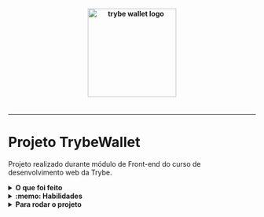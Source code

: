 <h4 align="center">
  <img width="180px" alt="trybe wallet logo" src="https://i.imgur.com/Zrx8New.png" />
  <br /><br />
</h4>

<hr />

# Projeto TrybeWallet
Projeto realizado durante módulo de Front-end do curso de desenvolvimento web da Trybe.

<details>
  <summary><strong>O que foi feito</strong></summary></br>

  Neste projeto desenvolvi web-app de carteira de controle de gastos com conversor de moedas utilizando `Redux` para gerenciar os estado global do app e evitar o `prop drilling`.
  
  Ao utilizar essa aplicação um usuário deverá ser capaz de:

  - Adicionar, remover e editar um gasto;
  - Visualizar uma tabelas com seus gastos;
  - Visualizar o total de gastos convertidos para uma moeda de escolha;
  - [Docs da API de moedas](https://docs.awesomeapi.com.br/api-de-moedas);

</details>

<details>
  <summary><strong>:memo: Habilidades</strong></summary><br />
  
  - Utilizado `Redux`, biblioteca de gerenciamento de estado global;
  - Criado um store `Redux` em aplicações `React`
  - Criado reducers no `Redux` em aplicações `React`
  - Criado actions no `Redux` em aplicações `React`
  - Criado dispatchers no `Redux` em aplicações `React`
  - Conectar `Redux` aos componentes `React`
  - Criado actions assíncronas na sua aplicação `React` que faz uso de `Redux`;
  - Testes do app;

</details>

</details>
<details>
  <summary><strong>Para rodar o projeto</strong></summary></br>

  - Clone o projeto desse repositório para sua máquina;
  - Execute ```npm install```;
  - Execute ```npm start``` rodar a aplicação;
  - Execute ```npm test``` testar a aplicação;
  
</details>
